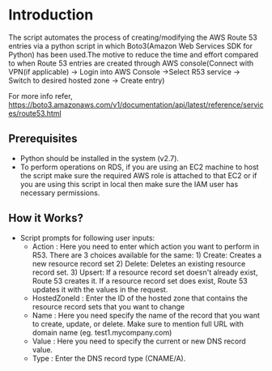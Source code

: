 # Introduction

The script automates the process of creating/modifying the AWS Route 53 entries via a python script in which Boto3(Amazon Web Services SDK for Python) has been used.The motive to reduce the time and effort compared to when Route 53 entries are created through AWS console(Connect with VPN(if applicable) -> Login into AWS Console ->Select R53 service -> Switch to desired hosted zone -> Create entry)

For more info refer, https://boto3.amazonaws.com/v1/documentation/api/latest/reference/services/route53.html

## Prerequisites

* Python should be installed in the system (v2.7).
* To perform operations on RDS, if you are using an EC2 machine to host the script make sure the required AWS role is attached to that EC2 or if you are using this script in local then make sure the IAM user has necessary permissions.

## How it Works?
* Script prompts for following user inputs:
    - Action : Here you need to enter which action you want to perform in R53. There are 3 choices available for the same:
            1) Create: Creates a new resource record set
            2) Delete: Deletes an existing resource record set.
            3) Upsert: If a resource record set doesn't already exist, Route 53 creates it. If a resource record set does exist, Route 53 updates it with the values in the request.
    - HostedZoneId : Enter the ID of the hosted zone that contains the resource record sets that you want to change
    - Name : Here you need specify the name of the record that you want to create, update, or delete. Make sure to mention full URL with domain name (eg. test1.mycompany.com)
    - Value : Here you need to specify the current or new DNS record value.
    - Type : Enter the DNS record type (CNAME/A).


